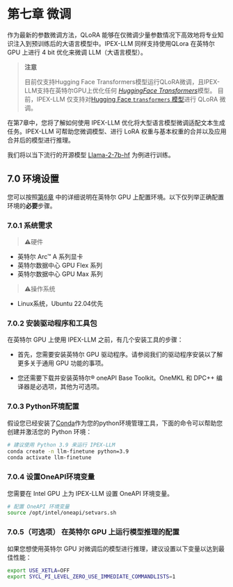 # 第七章 微调

作为最新的参数微调方法，QLoRA 能够在仅微调少量参数情况下高效地将专业知识注入到预训练后的大语言模型中。IPEX-LLM 同样支持使用QLora 在英特尔 GPU 上进行 4 bit 优化来微调 LLM（大语言模型）。

> **注意**
>
> 目前仅支持Hugging Face Transformers模型运行QLoRA微调，且IPEX-LLM支持在英特尔GPU上优化任何 [*HuggingFace Transformers*](https://huggingface.co/docs/transformers/index)模型。
> 目前，IPEX-LLM 仅支持对[Hugging Face `transformers` 模型](https://huggingface.co/docs/transformers/index)进行 QLoRA 微调。

在第7章中，您将了解如何使用 IPEX-LLM 优化将大型语言模型微调适配文本生成任务。IPEX-LLM 可帮助您微调模型、进行 LoRA 权重与基本权重的合并以及应用合并后的模型进行推理。

我们将以当下流行的开源模型 [Llama-2-7b-hf](https://huggingface.co/meta-llama/Llama-2-7b-hf) 为例进行训练。

## 7.0 环境设置

您可以按照[第6章](./ch_6_GPU_Acceleration/README.md) 中的详细说明在英特尔 GPU 上配置环境。以下仅列举正确配置环境的**必要**步骤。

### 7.0.1 系统需求
> ⚠️硬件
   - 英特尔 Arc™ A 系列显卡
   - 英特尔数据中心 GPU Flex 系列
   - 英特尔数据中心 GPU Max 系列

> ⚠️操作系统
   - Linux系统，Ubuntu 22.04优先

### 7.0.2 安装驱动程序和工具包

在英特尔 GPU 上使用 IPEX-LLM 之前，有几个安装工具的步骤：

- 首先，您需要安装英特尔 GPU 驱动程序。请参阅我们的驱动程序安装以了解更多关于通用 GPU 功能的事项。

- 您还需要下载并安装英特尔® oneAPI Base Toolkit。OneMKL 和 DPC++ 编译器是必选项，其他为可选项。

### 7.0.3 Python环境配置

假设您已经安装了[Conda](https://docs.conda.io/projects/conda/en/stable/)作为您的python环境管理工具，下面的命令可以帮助您创建并激活您的 Python 环境：

````bash
# 建议使用 Python 3.9 来运行 IPEX-LLM
conda create -n llm-finetune python=3.9
conda activate llm-finetune 
````

### 7.0.4 设置OneAPI环境变量

您需要在 Intel GPU 上为 IPEX-LLM 设置 OneAPI 环境变量。

```bash
# 配置 OneAPI 环境变量
source /opt/intel/oneapi/setvars.sh
```

### 7.0.5（可选项） 在英特尔 GPU 上运行模型推理的配置

如果您想使用英特尔 GPU 对微调后的模型进行推理，建议设置以下变量以达到最佳性能：

```bash
export USE_XETLA=OFF
export SYCL_PI_LEVEL_ZERO_USE_IMMEDIATE_COMMANDLISTS=1
```